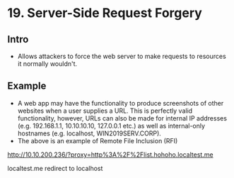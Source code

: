# 19. Server-Side Request Forgery

## Intro

- Allows attackers to force the web server to make requests to resources it normally wouldn't.


## Example

- A web app may have the functionality to produce screenshots of other websites when a user supplies a URL. This is perfectly valid functionality, however, URLs can also be made for internal IP addresses (e.g. 192.168.1.1, 10.10.10.10, 127.0.0.1 etc.) as well as internal-only hostnames (e.g. localhost, WIN2019SERV.CORP).
- The above is an example of Remote File Inclusion (RFI)

http://10.10.200.236/?proxy=http%3A%2F%2Flist.hohoho.localtest.me

localtest.me redirect to localhost

